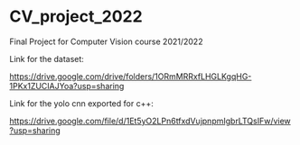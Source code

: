 # CV_project_2022
Final Project for Computer Vision course 2021/2022

Link for the dataset:

https://drive.google.com/drive/folders/1ORmMRRxfLHGLKgqHG-1PKx1ZUCIAJYoa?usp=sharing


Link for the yolo cnn exported for c++:

https://drive.google.com/file/d/1Et5yO2LPn6tfxdVujpnpmIgbrLTQsIFw/view?usp=sharing
